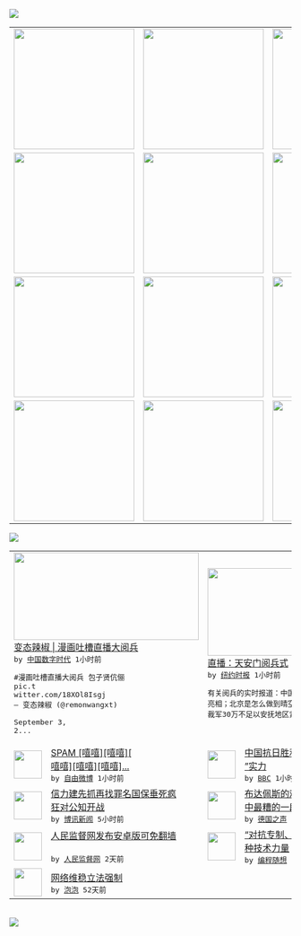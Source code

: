 

<a href="https://github.com/greatfire/z/raw/master/FreeBrowser.apk"><img src="https://raw.githubusercontent.com/greatfire/wiki/master/x/header.png" /></a><table><tr><td width="262" align="center" valign="center"><a href="https://github.com/greatfire/wiki/wiki/nyt" title="纽约时报中文网 国际纵览"><img src="https://raw.githubusercontent.com/greatfire/wiki/master/x/nyt_flag.png" width="215"/></a></td><td width="262" align="center" valign="center"><a href="https://github.com/greatfire/wiki/wiki/dw" title=""><img src="https://raw.githubusercontent.com/greatfire/wiki/master/x/dw_flag.png" width="215"/></a></td><td width="262" align="center" valign="center"><a href="https://github.com/greatfire/wiki/wiki/rmjd" title=""><img src="https://raw.githubusercontent.com/greatfire/wiki/master/x/rmjd_flag.png" width="215"/></a></td></tr><tr><td width="262" align="center" valign="center"><a href="https://github.com/paopaonetizen/website" title="泡泡 - 未经审查的互联网信息"><img src="https://raw.githubusercontent.com/greatfire/wiki/master/x/pp_flag.png" width="215"/></a></td><td width="262" align="center" valign="center"><a href="https://github.com/getlantern/mirror" title="以及自由微博和GreatFire.org官方中文论坛"><img src="https://raw.githubusercontent.com/greatfire/wiki/master/x/lantern_flag.png" width="215"/></a></td><td width="262" align="center" valign="center"><a href="https://github.com/cdtmirrors/m/" title=""><img src="https://raw.githubusercontent.com/greatfire/wiki/master/x/cdt_flag.png" width="215"/></a></td></tr><tr><td width="262" align="center" valign="center"><a href="https://github.com/program-think/blog" title="编程随想的博客"><img src="https://raw.githubusercontent.com/greatfire/wiki/master/x/pt_flag.png" width="215"/></a></td><td width="262" align="center" valign="center"><a href="https://github.com/greatfire/wiki/wiki/bbc" title=""><img src="https://raw.githubusercontent.com/greatfire/wiki/master/x/bbc_flag.png" width="215"/></a></td><td width="262" align="center" valign="center"><a href="https://github.com/freeweibo/s" title="自由微博 - 匿名和不受屏蔽的新浪微博搜索"><img src="https://raw.githubusercontent.com/greatfire/wiki/master/x/fw_flag.png" width="215"/></a></td></tr><tr><td width="262" align="center" valign="center"><a href="https://github.com/greatfire/wiki/wiki/google" title=""><img src="https://raw.githubusercontent.com/greatfire/wiki/master/x/google_flag.png" width="215"/></a></td><td width="262" align="center" valign="center"><a href="https://github.com/bxnews/boxun" title=""><img src="https://raw.githubusercontent.com/greatfire/wiki/master/x/bx_flag.png" width="215"/></a></td><td width="262" align="center" valign="center"><a href="https://github.com/greatfire/wiki/wiki/open-source" title="欢迎访问GreatFire.org开发者项目网站"><img src="https://raw.githubusercontent.com/greatfire/wiki/master/x/open-source_flag.png" width="215"/></a></td></tr></table><img src="https://raw.githubusercontent.com/greatfire/wiki/master/x/newsfeed text.png" /><table cols="4"><tr><td colspan="2" width="380"><a href="http://feedproxy.google.com/~r/chinadigitaltimes/IyPt/~3/t88jhhiAT0M/"><img src="https://raw.githubusercontent.com/greatfire/wiki/master/x/cdt_logo_b.png" width="330" height="156"/></a></br><a href="http://feedproxy.google.com/~r/chinadigitaltimes/IyPt/~3/t88jhhiAT0M/">变态辣椒 | 漫画吐槽直播大阅兵</a></br><kbd> by <a href="http://chinadigitaltimes.net/chinese/">中国数字时代</a> 1小时前 </kbd></br><pre>#漫画吐槽直播大阅兵 包子贤伉俪 pic.t<br/>witter.com/18XOl8Isgj
<br/>— 变态辣椒 (@remonwangxt) <br/>September 3, 2...</pre></td><td colspan="2" width="380"><a href="https://d3qlz4p8smvoli.cloudfront.net/china/20150903/cc03parade-live/"><img src="https://raw.githubusercontent.com/greatfire/wiki/master/x/nyt_logo_b.png" width="330" height="156"/></a></br><a href="https://d3qlz4p8smvoli.cloudfront.net/china/20150903/cc03parade-live/">直播：天安门阅兵式</a></br><kbd> by <a href="http://m.cn.nytimes.com/">纽约时报</a> 1小时前 </kbd></br><pre>有关阅兵的实时报道：中国新式武器“航母杀手”<br/>亮相；北京是怎么做到晴空万里的；分析人士认为<br/>裁军30万不足以安抚地区紧</pre></td></tr><tr><td><img src="http://ww4.sinaimg.cn/large/464c1f95jw1evp5bw7d6pj20k00k3wgo.jpg" width="50" height="50"/></td><td width="280"><a href="https://freeweibo.com/weibo/3882963739191609">SPAM [嘻嘻][嘻嘻][<br/>嘻嘻][嘻嘻][嘻嘻]...</a></br><kbd> by <a href="https://freeweibo.com/">自由微博</a> 1小时前 </kbd></td><td><img src="http://a.files.bbci.co.uk/worldservice/live/assets/images/2015/09/03/150903043732_beijing_parade_xinhua_30_144x81__nocredit.jpg" width="50" height="50"/></td><td width="280"><a href="http://www.bbc.com/zhongwen/simp/china/2015/09/150903_china_military_parade">中国抗日胜利七十周年阅兵“秀<br/>”实力</a></br><kbd> by <a href="http://www.bbc.co.uk/zhongwen/simp">BBC</a> 1小时前 </kbd></td></tr><tr><td><img src="https://raw.githubusercontent.com/greatfire/wiki/master/x/bx_logo.png" width="50" height="50"/></td><td width="280"><a href="http://www.boxun.com/news/gb/china/2015/09/201509031332.shtml">信力建先抓再找罪名国保垂死疯<br/>狂对公知开战</a></br><kbd> by <a href="http://www.boxun.com">博讯新闻</a> 5小时前 </kbd></td><td><img src="http://www.dw.com/image/0,,18689961_302,00.jpg" width="50" height="50"/></td><td width="280"><a href="http://dw.com/p/1GQJt?maca=chi-GK-text-greatfire-all-chinese-15625-xml-mrss">布达佩斯的难民——“这里是途<br/>中最糟的一段”</a></br><kbd> by <a href="http://dw.de">德国之声</a> 10小时前 </kbd></td></tr><tr><td><img src="https://raw.githubusercontent.com/greatfire/wiki/master/x/rmjd_logo.png" width="50" height="50"/></td><td width="280"><a href="http://www.rmjdw.com//gonggao/2015/0901/15165.html">人民监督网发布安卓版可免翻墙<br/> </a></br><kbd> by <a href="http://www.rmjdw.com/">人民监督网</a> 2天前 </kbd></td><td><img src="https://raw.githubusercontent.com/greatfire/wiki/master/x/pt_logo.png" width="50" height="50"/></td><td width="280"><a href="http://feedproxy.google.com/~r/programthink/~3/vOvckDbfIls/Technology-and-Freedom.html">“对抗专制、捍卫自由”的 N<br/> 种技术力量</a></br><kbd> by <a href="http://program-think.blogspot.com">编程随想</a> 3天前 </kbd></td></tr><tr><td><img src="http://pao-pao.net/sites/pao-pao.net/files/styles/base_adaptive/public/6523513689_baeec3c53c_z_0.jpg?itok=NM8cQ_d1" width="50" height="50"/></td><td width="280"><a href="https://pao-pao.net/article/593">网络维稳立法强制</a></br><kbd> by <a href="https://pao-pao.net">泡泡</a> 52天前 </kbd></td></table></br><a href="https://github.com/greatfire/z/raw/master/FreeBrowser.apk"><img src="https://raw.githubusercontent.com/greatfire/wiki/master/x/download app.png" /></a>